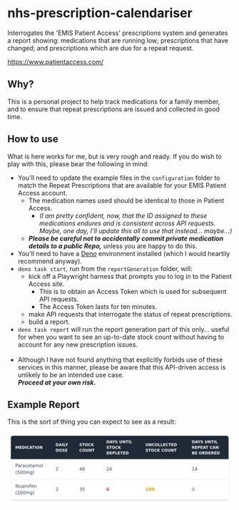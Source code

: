 # nhs-prescription-calendariser

Interrogates the 'EMIS Patient Access' prescriptions system and generates a report showing: medications that are running low; prescriptions that have changed; and prescriptions which are due for a repeat request.

https://www.patientaccess.com/

## Why?

This is a personal project to help track medications for a family member, and to ensure that repeat prescriptions are issued and collected in good time.

## How to use

What is here works for me, but is very rough and ready. If you do wish to play with this, please bear the following in mind:

- You'll need to update the example files in the `configuration` folder to match the Repeat Prescriptions that are available for your EMIS Patient Access account.
  - The medication names used should be identical to those in Patient Access.
    - _(I am pretty confident, now, that the ID assigned to these medications endures and is consistent across API requests. Maybe, one day, I'll update this all to use that instead... maybe...)_
  - **_Please be careful not to accidentally commit private medication details to a public Repo,_** unless you are happy to do this.
- You'll need to have a [Deno](https://deno.com/) environment installed (which I would heartily recommend anyway).
- `deno task start`, run from the `reportGeneration` folder, will:
  - kick off a Playwright harness that prompts you to log in to the Patient Access site.
    - This is to obtain an Access Token which is used for subsequent API requests.
    - The Access Token lasts for ten minutes.
  - make API requests that interrogate the status of repeat prescriptions.
  - build a report.
- `deno task report` will run the report generation part of this only... useful for when you want to see an up-to-date stock count without having to account for any new prescription issues.<br><br>
- Although I have not found anything that explicitly forbids use of these services in this manner, please be aware that this API-driven access is unlikely to be an intended use case.<br>**_Proceed at your own risk._**

## Example Report

This is the sort of thing you can expect to see as a result:

![Example Prescription Report](ExampleReport.png)
